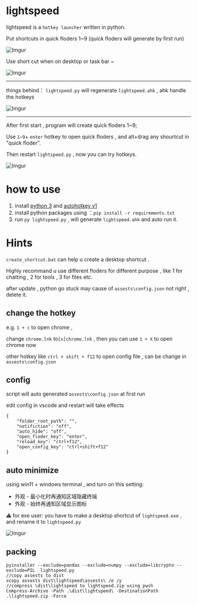 # lightspeed
lightspeed is a `hotkey launcher` written in python.

Put shortcuts in quick floders 1~9 (quick floders will generate by first run)

![Imgur](https://i.imgur.com/4OSyWob.png)

Use short cut when on desktop or task bar ~

![Imgur](https://i.imgur.com/PiBOKGX.png)

---


things behind： `lightspeed.py` will regenerate `lightspeed.ahk` , ahk handle the hotkeys

![Imgur](https://i.imgur.com/lj1ZFxH.png)

---



After first start , program will create quick floders 1~9;

Use `1~9`+ `enter` hotkey to open quick floders , and alt+drag any shourtcut in "quick floder". 

Then restart `lightspeed.py` , now you can try hotkeys.

![Imgur](https://i.imgur.com/aeDuuGW.png)

# how to use
1. install [python 3](https://www.python.org/downloads/)  and [autohotkey v1](https://www.autohotkey.com/)
2. install python packages using ：`pip install -r requirements.txt`
3. run `py lightspeed.py` , will generate `lightspeed.ahk` and auto run it.

# Hints

`create_shortcut.bat` can help u create a desktop shortcut .

Highly recommand u use different floders for different purpose , like 1 for chatting , 2 for tools , 3 for files etc.

after update , python go stuck may cause of `assests\config.json` not right , delete it.


##  change the hotkey

e.g. `1 + c` to open chrome , 

change `chrome.lnk` to`[x]chrome.lnk` , then you can use `1 + X` to open chrome now

other hotkey like `ctrl + shift + f12` to open config file , can be change in `assests\config.json`

## config

script will auto generated `assests\config.json`  at first run 

edit config in vscode and restart will take effects 

```
{
    "folder_root_path": "",
    "notifiction": "off",
    "auto_hide": "off",
    "open_floder_key": "enter",
    "reload_key": "ctrl+f12",
    "open_config_key": "ctrl+shift+f12"
}
```

## auto minimize
using win11 + windows terminal , and turn on this setting:
- 外观 - 最小化时再通知区域隐藏终端
- 外观 - 始终再通知区域显示图标

⚠️ for exe user:
you have to make a desktop shortcut of `lightspeed.exe` , and rename it to `lightspeed.py` 

![Imgur](https://i.imgur.com/56q7hSf.png)

## packing 
```
pyinstaller --exclude=pandas --exclude=numpy --exclude=libcrypto --exclude=PIL  lightspeed.py
//copy assests to dist
xcopy assests dist\lightspeed\assests\ /e /y
//compress \dist\lightspeed to lightspeed.zip using pwsh
Compress-Archive -Path .\dist\lightspeed\ -DestinationPath .\lightspeed.zip -Force

```